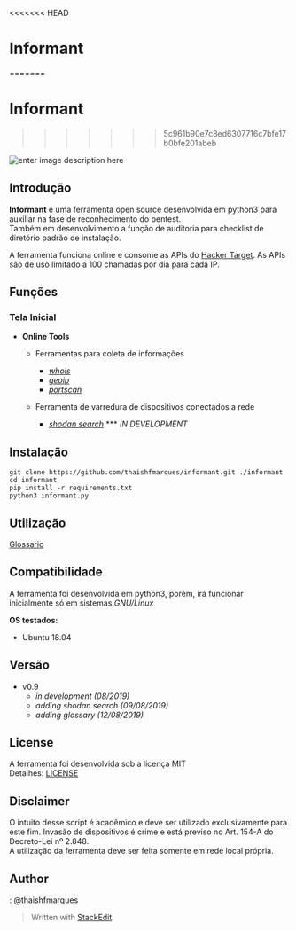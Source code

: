 <<<<<<< HEAD
﻿
# Informant  
=======
# Informant
>>>>>>> 5c961b90e7c8ed6307716c7bfe17b0bfe201abeb

![enter image description here](https://lh3.googleusercontent.com/SrjQSw5ODItBgAylNuAlQo54Q2vT5DPhclMIbKmZfnbPIyJQ41MZ6TNaVO9R4RQFtXckiuTv0GGQ6C4Mhj8tdN2FzaEXhTHv_YNFlljtFJ-TmCTMnYJW1tIy_1QwQMroJnYRCbKUGfAzaC7ZHgPueDxxy0l43BfrgwcH8NWYRLt_6GJnCF4DJu19HpkTvEoGqPhfWBO1CCYTFXrDshx--oFCnRMrvgSd4igO1eAOmiOpprj5q9n4XNrYR_9JXEdIx-Qe7pmSv0gh7Hw_n-eaKXpq9DuWGfgzWifE03cnQY6hjjGomQV324GqNlGZNsVnS628Au-hgRpBoTaCMnRal7mCpByGIVPbeEekNOIXX5dqJCZCZuGUz5EmRQJZoPI-XLFHmLu4YAwm33Q1J4o_FStAM0IMd6kHF06KeMTBYb1gE0yY7JYtkqF4BUvUekRIyWzIU7LkL7s4eLANoW8ONTJ9kiiNI60MoWJTuY5svUwpQPT1nXAzHgOVqzs3J5wU41yLzlKO1r8CED4n77lIBYo29B4d4VITBX0xB2-Mmh9x6JUxnEQsB0pLW-M7366xeJ8t9H46NRwLXOmAKVaPrtmaxHmHpa1du3alIgzkWt61guxLXBiJCMii74AF5zNKIw2LZyvGKp1bvSIfvHUiOBz6Eoj2pZPyszFsODP4kMJcCsggPiHKRGwr0ZvuJPZkuXZDhk9LYtywYQx9enfraKyeKg=w480-h280-no)

## Introdução

**Informant** é uma ferramenta open source desenvolvida em python3
para auxiliar na fase de reconhecimento do pentest.  
Também em desenvolvimento a função de auditoria para checklist de diretório padrão de instalação.    

A ferramenta funciona online e consome as APIs do [Hacker Target](https://hackertarget.com/).  As APIs são de uso limitado a 100 chamadas por dia para cada IP.


## Funções

### Tela Inicial

-  **Online Tools**
	* Ferramentas para coleta de informações
		+  [_whois_](https://github.com/thaishfmarques/informant/blob/master/doc/whois.md)
		+  [_geoip_](https://github.com/thaishfmarques/informant/blob/master/doc/geoip.md)
		+  [_portscan_](https://github.com/thaishfmarques/informant/blob/master/doc/portscan.md)

	* Ferramenta de varredura de dispositivos conectados a rede
		+  [_shodan search_](#) *** _IN DEVELOPMENT_


## Instalação
```
git clone https://github.com/thaishfmarques/informant.git ./informant
cd informant
pip install -r requirements.txt
python3 informant.py
```

## Utilização

[Glossario](#)  

## Compatibilidade

A ferramenta foi desenvolvida em python3, porém, irá funcionar inicialmente só em sistemas *GNU/Linux*
  

**OS testados:**

* Ubuntu 18.04

## Versão

* v0.9
	+  _in development (08/2019)_
	+  _adding shodan search (09/08/2019)_
	+  _adding glossary (12/08/2019)_


## License

A ferramenta foi desenvolvida sob a licença MIT  
Detalhes: [LICENSE](https://github.com/thaishfmarques/informant/blob/master/LICENSE)

  

## Disclaimer

O intuito desse script é acadêmico e deve ser utilizado exclusivamente para este fim. Invasão de dispositivos é crime e está previso no Art. 154-A do Decreto-Lei nº 2.848.  
A utilização da ferramenta deve ser feita somente em rede local própria.  

## Author

: @thaishfmarques

> Written with [StackEdit](https://stackedit.io/).
